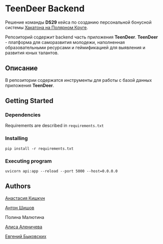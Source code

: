 # TeenDeer Backend

Решение команды **DS29** кейса по созданию персональной бонусной системы [Хакатона на Полярном Круге](https://hackymal.com/).

Репозиторий содержит backend часть приложения **TeenDeer**. **TeenDeer** - платформа для саморазвития молодежи, наполненная образовательными ресурсами и геймификацией для выявления и развития юных талантов. 

## Описание

В репозитории содержатся инструменты для работы с базой данных приложения **TeenDeer**.  

## Getting Started

### Dependencies

Requirements are described in `requirements.txt`

### Installing

```
pip install -r requirements.txt
```

### Executing program


```
uvicorn api:app --reload --port 5000 --host=0.0.0.0
```


## Authors

[Анастасия Кишкун](https://github.com/Kichkun)

[Антон Шишов](https://github.com/wecoastca)

Полина Малютина

[Алиса Аленичева](https://github.com/korney3)

[Евгений Быковских](https://github.com/redzumi)

